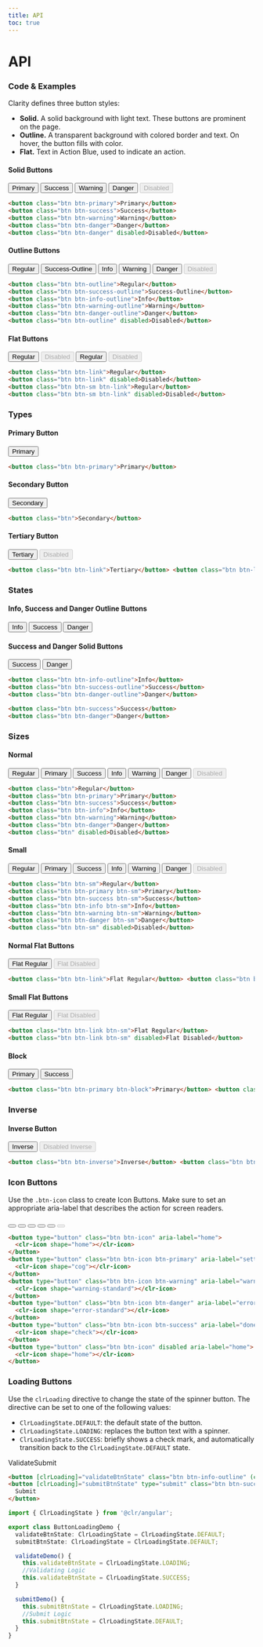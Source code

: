 ```yaml
---
title: API
toc: true
---
```


# API

### Code & Examples

Clarity defines three button styles:

- **Solid.** A solid background with light text. These buttons are prominent on the page.
- **Outline.** A transparent background with colored border and text. On hover, the button fills with color.
- **Flat.** Text in Action Blue, used to indicate an action.

#### Solid Buttons

<button class="btn btn-primary">Primary</button>
<button class="btn btn-success">Success</button>
<button class="btn btn-warning">Warning</button>
<button class="btn btn-danger">Danger</button>
<button class="btn btn-danger" disabled>Disabled</button>

```html
<button class="btn btn-primary">Primary</button>
<button class="btn btn-success">Success</button>
<button class="btn btn-warning">Warning</button>
<button class="btn btn-danger">Danger</button>
<button class="btn btn-danger" disabled>Disabled</button>
```

#### Outline Buttons

<button class="btn btn-outline">Regular</button>
<button class="btn btn-success-outline">Success-Outline</button>
<button class="btn btn-info-outline">Info</button>
<button class="btn btn-warning-outline">Warning</button>
<button class="btn btn-danger-outline">Danger</button>
<button class="btn btn-outline" disabled>Disabled</button>

```html
<button class="btn btn-outline">Regular</button>
<button class="btn btn-success-outline">Success-Outline</button>
<button class="btn btn-info-outline">Info</button>
<button class="btn btn-warning-outline">Warning</button>
<button class="btn btn-danger-outline">Danger</button>
<button class="btn btn-outline" disabled>Disabled</button>
```

#### Flat Buttons

<button class="btn btn-link">Regular</button>
<button class="btn btn-link" disabled>Disabled</button>
<button class="btn btn-sm btn-link">Regular</button>
<button class="btn btn-sm btn-link" disabled>Disabled</button>

```html
<button class="btn btn-link">Regular</button>
<button class="btn btn-link" disabled>Disabled</button>
<button class="btn btn-sm btn-link">Regular</button>
<button class="btn btn-sm btn-link" disabled>Disabled</button>
```

### Types

#### Primary Button

<button class="btn btn-primary">Primary</button>

```html
<button class="btn btn-primary">Primary</button>
```

#### Secondary Button

<button class="btn">Secondary</button>

```html
<button class="btn">Secondary</button>
```

#### Tertiary Button

<button class="btn btn-link">Tertiary</button>
<button class="btn btn-link" disabled>Disabled</button>

```html
<button class="btn btn-link">Tertiary</button> <button class="btn btn-link" disabled>Disabled</button>
```

### States

#### Info, Success and Danger Outline Buttons

<button class="btn btn-info-outline">Info</button>
<button class="btn btn-success-outline">Success</button>
<button class="btn btn-danger-outline">Danger</button>

#### Success and Danger Solid Buttons

<button class="btn btn-success">Success</button>
<button class="btn btn-danger">Danger</button>

```html
<button class="btn btn-info-outline">Info</button>
<button class="btn btn-success-outline">Success</button>
<button class="btn btn-danger-outline">Danger</button>

<button class="btn btn-success">Success</button>
<button class="btn btn-danger">Danger</button>
```

### Sizes

#### Normal

<button class="btn">Regular</button>
<button class="btn btn-primary">Primary</button>
<button class="btn btn-success">Success</button>
<button class="btn btn-info">Info</button>
<button class="btn btn-warning">Warning</button>
<button class="btn btn-danger">Danger</button>
<button class="btn" disabled>Disabled</button>

```html
<button class="btn">Regular</button>
<button class="btn btn-primary">Primary</button>
<button class="btn btn-success">Success</button>
<button class="btn btn-info">Info</button>
<button class="btn btn-warning">Warning</button>
<button class="btn btn-danger">Danger</button>
<button class="btn" disabled>Disabled</button>
```

#### Small

<button class="btn btn-sm">Regular</button>
<button class="btn btn-primary btn-sm">Primary</button>
<button class="btn btn-success btn-sm">Success</button>
<button class="btn btn-info btn-sm">Info</button>
<button class="btn btn-warning btn-sm">Warning</button>
<button class="btn btn-danger btn-sm">Danger</button>
<button class="btn btn-sm" disabled>Disabled</button>

```html
<button class="btn btn-sm">Regular</button>
<button class="btn btn-primary btn-sm">Primary</button>
<button class="btn btn-success btn-sm">Success</button>
<button class="btn btn-info btn-sm">Info</button>
<button class="btn btn-warning btn-sm">Warning</button>
<button class="btn btn-danger btn-sm">Danger</button>
<button class="btn btn-sm" disabled>Disabled</button>
```

#### Normal Flat Buttons

<button class="btn btn-link">Flat Regular</button>
<button class="btn btn-link" disabled>Flat Disabled</button>

```html
<button class="btn btn-link">Flat Regular</button> <button class="btn btn-link" disabled>Flat Disabled</button>
```

#### Small Flat Buttons

<button class="btn btn-link btn-sm">Flat Regular</button>
<button class="btn btn-link btn-sm" disabled>Flat Disabled</button>

```html
<button class="btn btn-link btn-sm">Flat Regular</button>
<button class="btn btn-link btn-sm" disabled>Flat Disabled</button>
```

#### Block

<button class="btn btn-primary btn-block">Primary</button>
<button class="btn btn-success btn-block">Success</button>

```html
<button class="btn btn-primary btn-block">Primary</button> <button class="btn btn-success btn-block">Success</button>
```

### Inverse

#### Inverse Button

<button class="btn btn-inverse">Inverse</button>
<button class="btn btn-inverse" disabled>Disabled Inverse</button>

```html
<button class="btn btn-inverse">Inverse</button> <button class="btn btn-inverse" disabled>Disabled Inverse</button>
```

### Icon Buttons

Use the `.btn-icon` class to create Icon Buttons. Make sure to set an appropriate aria-label that describes the action for screen readers.

<button type="button" class="btn btn-icon" aria-label="home">
    <clr-icon shape="home"></clr-icon>
</button>
<button type="button" class="btn btn-icon btn-primary" aria-label="settings">
    <clr-icon shape="cog"></clr-icon>
</button>
<button type="button" class="btn btn-icon btn-warning" aria-label="warning">
    <clr-icon shape="warning-standard"></clr-icon>
</button>
<button type="button" class="btn btn-icon btn-danger" aria-label="error">
    <clr-icon shape="error-standard"></clr-icon>
</button>
<button type="button" class="btn btn-icon btn-success" aria-label="done">
    <clr-icon shape="check"></clr-icon>
</button>
<button type="button" class="btn btn-icon" disabled aria-label="home">
    <clr-icon shape="home"></clr-icon>
</button>

```html
<button type="button" class="btn btn-icon" aria-label="home">
  <clr-icon shape="home"></clr-icon>
</button>
<button type="button" class="btn btn-icon btn-primary" aria-label="settings">
  <clr-icon shape="cog"></clr-icon>
</button>
<button type="button" class="btn btn-icon btn-warning" aria-label="warning">
  <clr-icon shape="warning-standard"></clr-icon>
</button>
<button type="button" class="btn btn-icon btn-danger" aria-label="error">
  <clr-icon shape="error-standard"></clr-icon>
</button>
<button type="button" class="btn btn-icon btn-success" aria-label="done">
  <clr-icon shape="check"></clr-icon>
</button>
<button type="button" class="btn btn-icon" disabled aria-label="home">
  <clr-icon shape="home"></clr-icon>
</button>
```

### Loading Buttons

Use the `clrLoading` directive to change the state of the spinner button. The directive can be set to one of the following values:

- `ClrLoadingState.DEFAULT`: the default state of the button.
- `ClrLoadingState.LOADING`: replaces the button text with a spinner.
- `ClrLoadingState.SUCCESS`: briefly shows a check mark, and automatically transition back to the `ClrLoadingState.DEFAULT` state.

ValidateSubmit

```html
<button [clrLoading]="validateBtnState" class="btn btn-info-outline" (click)="validateDemo()">Validate</button>
<button [clrLoading]="submitBtnState" type="submit" class="btn btn-success-outline" (click)="submitDemo()">
  Submit
</button>
```

```typescript
import { ClrLoadingState } from '@clr/angular';

export class ButtonLoadingDemo {
  validateBtnState: ClrLoadingState = ClrLoadingState.DEFAULT;
  submitBtnState: ClrLoadingState = ClrLoadingState.DEFAULT;

  validateDemo() {
    this.validateBtnState = ClrLoadingState.LOADING;
    //Validating Logic
    this.validateBtnState = ClrLoadingState.SUCCESS;
  }

  submitDemo() {
    this.submitBtnState = ClrLoadingState.LOADING;
    //Submit Logic
    this.submitBtnState = ClrLoadingState.DEFAULT;
  }
}
```

